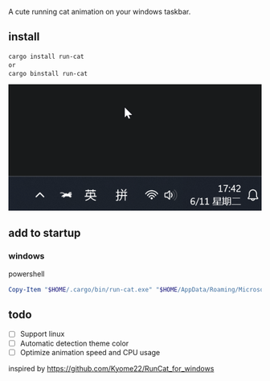A cute running cat animation on your windows taskbar.

## install

```bash
cargo install run-cat
or
cargo binstall run-cat
```

![run-cat](./assets/run-cat.gif)

## add to startup

### windows
powershell
```powershell
Copy-Item "$HOME/.cargo/bin/run-cat.exe" "$HOME/AppData/Roaming/Microsoft/Windows/Start Menu/Programs/Startup/run-cat.exe"
```

## todo
- [ ] Support linux
- [ ] Automatic detection theme color
- [ ] Optimize animation speed and CPU usage

inspired by https://github.com/Kyome22/RunCat_for_windows